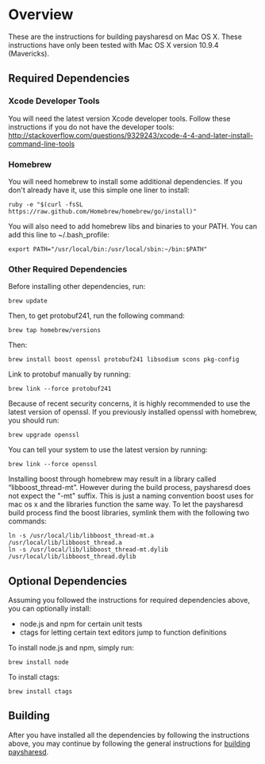 Overview
========

These are the instructions for building paysharesd on Mac OS X. These
instructions have only been tested with Mac OS X version 10.9.4
(Mavericks).

Required Dependencies
---------------------

### Xcode Developer Tools

You will need the latest version Xcode developer tools. Follow these
instructions if you do not have the developer tools:
<http://stackoverflow.com/questions/9329243/xcode-4-4-and-later-install-command-line-tools>

### Homebrew

You will need homebrew to install some additional dependencies. If you
don't already have it, use this simple one liner to install:

```
ruby -e "$(curl -fsSL https://raw.github.com/Homebrew/homebrew/go/install)"
```

You will also need to add homebrew libs and binaries to your PATH. You
can add this line to \~/.bash\_profile:

```
export PATH="/usr/local/bin:/usr/local/sbin:~/bin:$PATH"
```

### Other Required Dependencies

Before installing other dependencies, run:

```
brew update
```

Then, to get protobuf241, run the following command:

```
brew tap homebrew/versions
```

Then:

```
brew install boost openssl protobuf241 libsodium scons pkg-config
```

Link to protobuf manually by running:

```
brew link --force protobuf241
```

Because of recent security concerns, it is highly recommended to use the
latest version of openssl. If you previously installed openssl with
homebrew, you should run:

```
brew upgrade openssl 
```

You can tell your system to use the latest version by running:

```
brew link --force openssl
```

Installing boost through homebrew may result in a library called
“libboost\_thread-mt”. However during the build process, paysharesd does
not expect the "-mt" suffix. This is just a naming convention boost uses
for mac os x and the libraries function the same way. To let the
paysharesd build process find the boost libraries, symlink them with the
following two commands:

```
ln -s /usr/local/lib/libboost_thread-mt.a /usr/local/lib/libboost_thread.a
ln -s /usr/local/lib/libboost_thread-mt.dylib /usr/local/lib/libboost_thread.dylib
```

Optional Dependencies
---------------------

Assuming you followed the instructions for required dependencies above,
you can optionally install:

-   node.js and npm for certain unit tests
-   ctags for letting certain text editors jump to function definitions

To install node.js and npm, simply run:

```
brew install node
```

To install ctags:

```
brew install ctags
```

Building
--------

After you have installed all the dependencies by following the
instructions above, you may continue by following the general
instructions for [building paysharesd](building-paysharesd.md).
